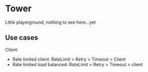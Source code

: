 # Tower

Little playerground, nothing to see here...yet

## Use cases

Client:
- Rate limited client: RateLimit > Retry > Timeout > Client
- Rate limited load balanced: RateLimit > Retry > Timeout > client
